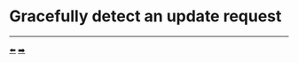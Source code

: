 # Gracefully detect an update request


<hr>
<a href="../08-view-your-website-by-including-a-service/">⬅️</a>
<a href="../10-update-the-deployment-when-imagetag-changes/">➡️</a>
